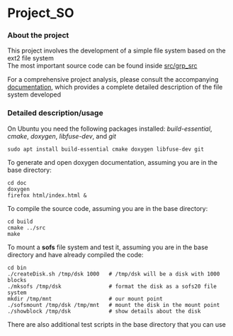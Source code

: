 # Project_SO

### About the project 
This project involves the development of a simple file system based on the ext2 file system <br>
The most important source code can be found inside [src/grp_src](src/grp_src) <p>
For a comprehensive project analysis, please consult the accompanying [documentation](doc/sofs20.pdf), which provides a complete detailed description of the file system developed

### Detailed description/usage 
On Ubuntu you need the following packages installed: 
_build-essential_, _cmake_, _doxygen_, _libfuse-dev_, and _git_

```
sudo apt install build-essential cmake doxygen libfuse-dev git
```

To generate and open doxygen documentation, assuming you are in the base directory:
```
cd doc
doxygen
firefox html/index.html &
```

To compile the source code, assuming you are in the base directory:
```
cd build
cmake ../src
make
```

To mount a **sofs** file system and test it, assuming you are in the base directory and have already compiled the code:
```
cd bin
./createDisk.sh /tmp/dsk 1000   # /tmp/dsk will be a disk with 1000 blocks
./mksofs /tmp/dsk               # format the disk as a sofs20 file system
mkdir /tmp/mnt                  # our mount point
./sofsmount /tmp/dsk /tmp/mnt   # mount the disk in the mount point
./showblock /tmp/dsk            # show details about the disk
```

There are also additional test scripts in the base directory that you can use
